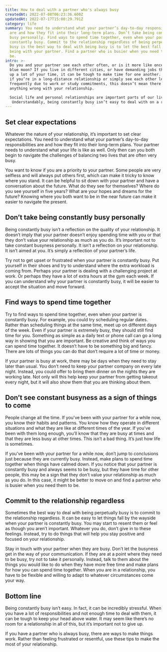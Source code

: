 ```yaml
---
title: How to deal with a partner who's always busy
createdAt: 2022-07-08T06:23:36.600Z
updatedAt: 2022-07-17T15:00:29.791Z
category: life
summary: You need to understand what your partner’s day-to-day responsibilities
  are and how they fit into their long-term plans. Don’t take being constantly
  busy personally. Find ways to spend time together, even when your partner is
  constantly busy. Commit to the relationship regardless of being perpetually
  busy is the best way to deal with being busy is to let the best fall by with
  being with your partner. Find a partner who is busier when you need them to
  be.
intro: >-
  Do you and your partner see each other often, or is it more like once a
  blue moon? If you live in different cities, or have demanding jobs that take
  up a lot of your time, it can be tough to make time for one another. However,
  if you’re in a long-distance relationship or simply see each other less
  frequently due to work or study commitments, this doesn’t mean there’s
  anything wrong with your relationship.

  Social life and personal relationships are important parts of our lives as adults. When we meet someone special, we want to invest time into making that relationship last. But what happens when you have a partner who is always busy?
   Understandably, being constantly busy isn’t easy to deal with on a regular basis. Trust us, we get it – being busy isn’t a bad thing! Everyone has moments when they are super-busy, but how do you deal with that in your relationship? Here are some tips.
---
```


## Set clear expectations

Whatever the nature of your relationship, it’s important to set clear expectations. You need to understand what your partner’s day-to-day responsibilities are and how they fit into their long-term plans. Your partner needs to understand what your life is like as well. Only then can you both begin to navigate the challenges of balancing two lives that are often very busy.

You want to know if you are a priority to your partner. Some people are very selfless and will always put others first, which can make it tricky to know where you stand. It can be helpful to sit down with your partner and have a conversation about the future. What do they see for themselves? Where do you see yourself in five years? What are your hopes and dreams for the future? Knowing where you both want to be in the near future can make it easier to navigate the present.

## Don’t take being constantly busy personally

Being constantly busy isn’t a reflection on the quality of your relationship. It doesn’t imply that your partner doesn’t enjoy spending time with you or that they don’t value your relationship as much as you do. It’s important not to take constant busyness personally. It isn’t a reflection on your relationship. It isn’t aimed at you. It’s simply a reflection of your partner’s life.

Try not to get upset or frustrated when your partner is constantly busy. Put yourself in their shoes and try to understand where the extra workload is coming from. Perhaps your partner is dealing with a challenging project at work. Or perhaps they have a lot of extra hours at the gym each week. If you can understand why your partner is constantly busy, it will be easier to accept the situation and move forward.

## Find ways to spend time together

Try to find ways to spend time together, even when your partner is constantly busy. For example, you could try scheduling regular dates. Rather than scheduling things at the same time, meet up on different days of the week. Even if your partner is extremely busy, they should still find time for you. Something as simple as a daily text or phone call can go a long way in showing that you are important. Be creative and think of ways you can spend time together. It doesn’t have to be something big and fancy. There are lots of things you can do that don’t require a lot of time or money.

If your partner is busy at work, there may be days when they need to stay later than usual. You don’t need to keep your partner company on every late night. Instead, you could offer to bring them dinner on the nights they are working late. Not only will this help keep your partner from getting takeout every night, but it will also show them that you are thinking about them.

## Don’t see constant busyness as a sign of things to come

People change all the time. If you’ve been with your partner for a while now, you know their habits and patterns. You know how they operate in different situations and what they are like at different times of the year. If you’ve been with them long enough, you’ll know that they are busy at times and that they are less busy at other times. This isn’t a bad thing. It’s just how life is sometimes.

If you’ve been with your partner for a while now, don’t jump to conclusions just because they are currently busy. Instead, make plans to spend time together when things have calmed down. If you notice that your partner is constantly busy and always seems to be busy, but they have time for other people, this may be a sign that they don’t value your relationship as much as you do. In this case, it might be better to move on and find a partner who is busier when you need them to be.

## Commit to the relationship regardless

Sometimes the best way to deal with being perpetually busy is to commit to the relationship regardless. It can be easy to let things fall by the wayside when your partner is constantly busy. You may start to resent them or feel as though you aren’t important. Whatever you do, don’t give in to these feelings. Instead, try to do things that will help you stay positive and focused on your relationship.

Stay in touch with your partner when they are busy. Don’t let the busyness get in the way of your communication. If they are at a point where they need to be busy, try not to take it personally. Instead, talk to them about the things you would like to do when they have more free time and make plans for how you can spend time together. When you are in a relationship, you have to be flexible and willing to adapt to whatever circumstances come your way.

## Bottom line

Being constantly busy isn’t easy. In fact, it can be incredibly stressful. When you have a lot of responsibilities and not enough time to deal with them, it can be tough to keep your head above water. It may seem like there’s no room for a relationship in all of this, but it’s important not to give up.

If you have a partner who is always busy, there are ways to make things work. Rather than feeling frustrated or resentful, use these tips to make the most of your relationship.

